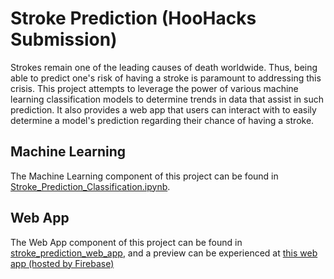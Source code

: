 # Stroke Prediction (HooHacks Submission)

Strokes remain one of the leading causes of death worldwide. Thus, being able to predict one's risk of having a stroke is paramount to addressing this crisis. This project attempts to leverage the power of various machine learning classification models to determine trends in data that assist in such prediction. It also provides a web app that users can interact with to easily determine a model's prediction regarding their chance of having a stroke.

## Machine Learning

The Machine Learning component of this project can be found in [Stroke_Prediction_Classification.ipynb](Stroke_Prediction_Classification.ipynb).

## Web App

The Web App component of this project can be found in [stroke_prediction_web_app](stroke_prediction_web_app), and a preview can be experienced at [this web app (hosted by Firebase)](https://stroke-prediction-309002.web.app/)
